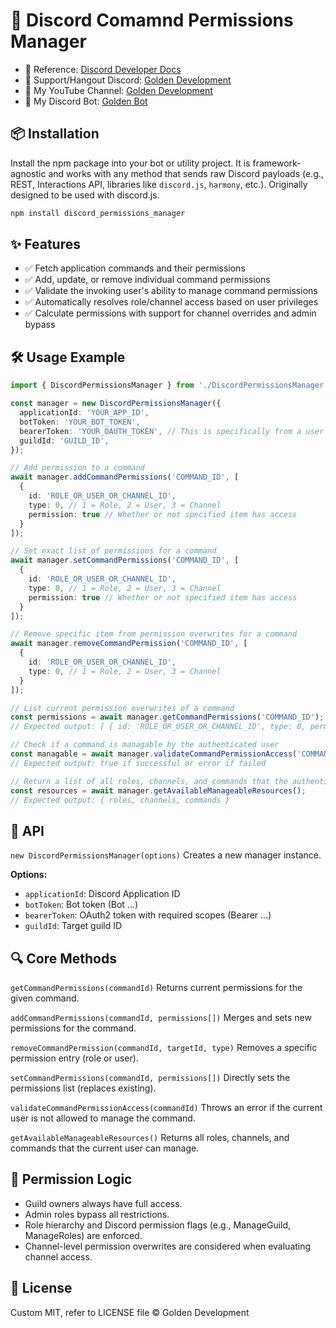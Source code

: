 # 🚀 Discord Comamnd Permissions Manager

- 🔗 Reference: [Discord Developer Docs](https://discord.com/developers/docs)
- 🔗 Support/Hangout Discord: [Golden Development](https://discord.goldendev.net)
- 🔗 My YouTube Channel: [Golden Development](https://youtube.goldendev.net)
- 🔗 My Discord Bot: [Golden Bot](https://goldenbot.net)

## 📦 Installation

Install the npm package into your bot or utility project. It is framework-agnostic and works with any method that sends raw Discord payloads (e.g., REST, Interactions API, libraries like `discord.js`, `harmony`, etc.). Originally designed to be used with discord.js.

```bash
npm install discord_permissions_manager
```

## ✨ Features
- ✅ Fetch application commands and their permissions
- ✅ Add, update, or remove individual command permissions
- ✅ Validate the invoking user's ability to manage command permissions
- ✅ Automatically resolves role/channel access based on user privileges
- ✅ Calculate permissions with support for channel overrides and admin bypass

## 🛠️ Usage Example

```ts
import { DiscordPermissionsManager } from './DiscordPermissionsManager';

const manager = new DiscordPermissionsManager({
  applicationId: 'YOUR_APP_ID',
  botToken: 'YOUR_BOT_TOKEN',
  bearerToken: 'YOUR_OAUTH_TOKEN', // This is specifically from a user who authenticated with your bot via OAuth2 with the scope applications.commands.permissions.update
  guildId: 'GUILD_ID',
});

// Add permission to a command
await manager.addCommandPermissions('COMMAND_ID', [
  {
    id: 'ROLE_OR_USER_OR_CHANNEL_ID',
    type: 0, // 1 = Role, 2 = User, 3 = Channel
    permission: true // Whether or not specified item has access
  }
]);

// Set exact list of permissions for a command
await manager.setCommandPermissions('COMMAND_ID', [
  {
    id: 'ROLE_OR_USER_OR_CHANNEL_ID',
    type: 0, // 1 = Role, 2 = User, 3 = Channel
    permission: true // Whether or not specified item has access
  }
]);

// Remove specific item from permission overwrites for a command
await manager.removeCommandPermission('COMMAND_ID', [
  {
    id: 'ROLE_OR_USER_OR_CHANNEL_ID',
    type: 0, // 1 = Role, 2 = User, 3 = Channel
  }
]);

// List current permission overwrites of a command
const permissions = await manager.getCommandPermissions('COMMAND_ID');
// Expected output: [ { id: 'ROLE_OR_USER_OR_CHANNEL_ID', type: 0, permission: true } ]

// Check if a command is managable by the authenticated user
const managable = await manager.validateCommandPermissionAccess('COMMAND_ID');
// Expected output: true if successful or error if failed

// Return a list of all roles, channels, and commands that the authenticated user can manage (very important to check since if they can't manage a specific role or channel then they can't set overwrites on any command for said item)
const resources = await manager.getAvailableManageableResources();
// Expected output: { roles, channels, commands }
```

## 📘 API
`new DiscordPermissionsManager(options)`
Creates a new manager instance.

**Options:**
- `applicationId`: Discord Application ID
- `botToken`: Bot token (Bot ...)
- `bearerToken`: OAuth2 token with required scopes (Bearer ...)
- `guildId`: Target guild ID

## 🔍 Core Methods
`getCommandPermissions(commandId)`
Returns current permissions for the given command.

`addCommandPermissions(commandId, permissions[])`
Merges and sets new permissions for the command.

`removeCommandPermission(commandId, targetId, type)`
Removes a specific permission entry (role or user).

`setCommandPermissions(commandId, permissions[])`
Directly sets the permissions list (replaces existing).

`validateCommandPermissionAccess(commandId)`
Throws an error if the current user is not allowed to manage the command.

`getAvailableManageableResources()`
Returns all roles, channels, and commands that the current user can manage.

## 🔐 Permission Logic
- Guild owners always have full access.
- Admin roles bypass all restrictions.
- Role hierarchy and Discord permission flags (e.g., ManageGuild, ManageRoles) are enforced.
- Channel-level permission overwrites are considered when evaluating channel access.

## 🧾 License
Custom MIT, refer to LICENSE file © Golden Development